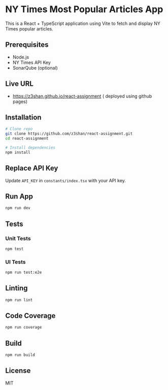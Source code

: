 # NY Times Most Popular Articles App

This is a React + TypeScript application using Vite to fetch and display NY Times popular articles.

## Prerequisites
- Node.js
- NY Times API Key
- SonarQube (optional)

## Live URL 
- https://z3shan.github.io/react-assignment ( deployed using github pages)

## Installation
```bash
# Clone repo
git clone https://github.com/z3shan/react-assignment.git
cd react-assignment

# Install dependencies
npm install
```

## Replace API Key
Update `API_KEY` in `constants/index.tsx` with your API key.

## Run App
```bash
npm run dev
```

## Tests
### Unit Tests
```bash
npm test
```
### UI Tests
```bash
npm run test:e2e
```

## Linting
```bash
npm run lint
```
## Code Coverage
```bash
npm run coverage
```

## Build
```bash
npm run build
```

## License
MIT
